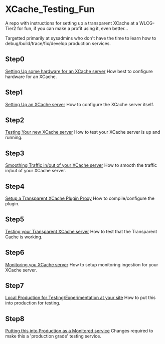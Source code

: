 # XCache_Testing_Fun
A repo with instructions for setting up a transparent XCache at a WLCG-Tier2 for fun, if you can make a profit using it, even better...


Targetted primarily at sysadmins who don't have the time to learn how to debug/build/trace/fix/develop production services.

## Step0
[Setting Up some hardware for an XCache server](xcache_hardware_requirements.md)
How best to configure hardware for an XCache.

## Step1
[Setting Up an XCache server](xcache_server_setup.md)
How to configure the XCache server itself.

## Step2
[Testing Your new XCache server](xcache_server_testing.md)
How to test your XCache server is up and running.

## Step3
[Smoothing Traffic in/out of your XCache server](xcace_server_traffic_smoothing.md)
How to smooth the traffic in/out of your XCache server.

## Step4
[Setup a Transparent XCache Plugin Proxy](xcache_proxy_plugin.md)
How to compile/configure the plugin.

## Step5
[Testing your Transparent XCache server](xcache_transparent_testing.md)
How to test that the Transparent Cache is working.

## Step6
[Monitoring you XCache server](xcache_monitoring.md)
How to setup monitoring ingestion for your XCache server.

## Step7
[Local Production for Testing/Experimentation at your site](xcache_production_testing.md)
How to put this into production for testing.

## Step8
[Putting this into Production as a Monitored service](xcache_for_production.md)
Changes required to make this a 'production grade' testing service.
